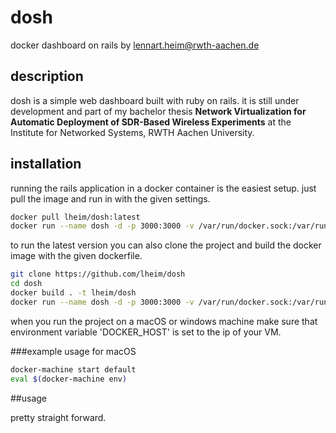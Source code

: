 # dosh
docker dashboard on rails
by lennart.heim@rwth-aachen.de

## description

dosh is a simple web dashboard built with ruby on rails. it is still under development and part of my bachelor thesis **Network Virtualization for Automatic Deployment of SDR-Based Wireless Experiments** at the Institute for Networked Systems, RWTH Aachen University.


## installation

running the rails application in a docker container is the easiest setup. just pull the image and run in with the given settings.

```bash
docker pull lheim/dosh:latest
docker run --name dosh -d -p 3000:3000 -v /var/run/docker.sock:/var/run/docker.sock lheim/dosh:latest
```

to run the latest version you can also clone the project and build the docker image with the given dockerfile.

```bash
git clone https://github.com/lheim/dosh
cd dosh
docker build . -t lheim/dosh
docker run --name dosh -d -p 3000:3000 -v /var/run/docker.sock:/var/run/docker.sock lheim/dosh:latest
```

when you run the project on a macOS or windows machine make sure that environment variable 'DOCKER_HOST' is set to the ip of your VM.

###example usage for macOS
```bash
docker-machine start default
eval $(docker-machine env)

```



##usage

pretty straight forward.
